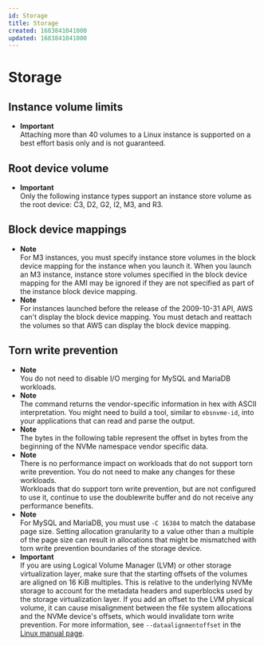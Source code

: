 ```yaml
---
id: Storage
title: Storage
created: 1683841041000
updated: 1683841041000
---
```

# Storage
## Instance volume limits

- **Important**  
Attaching more than 40 volumes to a Linux instance is supported on a best effort basis only and is not guaranteed\.


## Root device volume

- **Important**  
Only the following instance types support an instance store volume as the root device: C3, D2, G2, I2, M3, and R3\.


## Block device mappings

- **Note**  
For M3 instances, you must specify instance store volumes in the block device mapping for the instance when you launch it\. When you launch an M3 instance, instance store volumes specified in the block device mapping for the AMI may be ignored if they are not specified as part of the instance block device mapping\.
- **Note**  
For instances launched before the release of the 2009\-10\-31 API, AWS can't display the block device mapping\. You must detach and reattach the volumes so that AWS can display the block device mapping\.


## Torn write prevention

- **Note**  
You do not need to disable I/O merging for MySQL and MariaDB workloads\.
- **Note**  
The command returns the vendor\-specific information in hex with ASCII interpretation\. You might need to build a tool, similar to `ebsnvme-id`, into your applications that can read and parse the output\.
- **Note**  
The bytes in the following table represent the offset in bytes from the beginning of the NVMe namespace vendor specific data\.
- **Note**  
There is no performance impact on workloads that do not support torn write prevention\. You do not need to make any changes for these workloads\.  
Workloads that do support torn write prevention, but are not configured to use it, continue to use the doublewrite buffer and do not receive any performance benefits\.
- **Note**  
For MySQL and MariaDB, you must use `-C 16384` to match the database page size\. Setting allocation granularity to a value other than a multiple of the page size can result in allocations that might be mismatched with torn write prevention boundaries of the storage device\.
- **Important**  
If you are using Logical Volume Manager \(LVM\) or other storage virtualization layer, make sure that the starting offsets of the volumes are aligned on 16 KiB multiples\. This is relative to the underlying NVMe storage to account for the metadata headers and superblocks used by the storage virtualization layer\. If you add an offset to the LVM physical volume, it can cause misalignment between the file system allocations and the NVMe device's offsets, which would invalidate torn write prevention\. For more information, see `--dataalignmentoffset` in the [Linux manual page](https://man7.org/linux/man-pages/man8/pvcreate.8.html)\.

